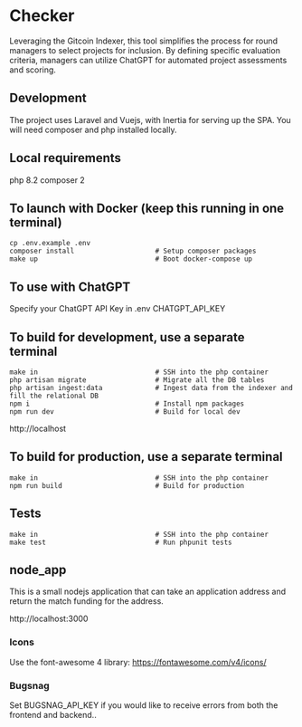 # Checker

Leveraging the Gitcoin Indexer, this tool simplifies the process for round managers to select projects for inclusion. By defining specific evaluation criteria, managers can utilize ChatGPT for automated project assessments and scoring.

## Development

The project uses Laravel and Vuejs, with Inertia for serving up the SPA. You will need composer and php installed locally.

## Local requirements

php 8.2
composer 2

## To launch with Docker (keep this running in one terminal)

```
cp .env.example .env
composer install                    # Setup composer packages
make up                             # Boot docker-compose up
```

## To use with ChatGPT

Specify your ChatGPT API Key in .env CHATGPT_API_KEY

## To build for development, use a separate terminal

```
make in                             # SSH into the php container
php artisan migrate                 # Migrate all the DB tables
php artisan ingest:data             # Ingest data from the indexer and fill the relational DB
npm i                               # Install npm packages
npm run dev                         # Build for local dev
```

http://localhost

## To build for production, use a separate terminal

```
make in                             # SSH into the php container
npm run build                       # Build for production
```

## Tests

```
make in                             # SSH into the php container
make test                           # Run phpunit tests
```

## node_app

This is a small nodejs application that can take an application address and return the match funding for the address.

http://localhost:3000

### Icons

Use the font-awesome 4 library:
https://fontawesome.com/v4/icons/

### Bugsnag

Set BUGSNAG_API_KEY if you would like to receive errors from both the frontend and backend..
